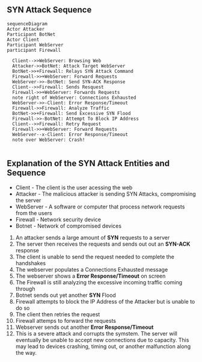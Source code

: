 ## SYN Attack Sequence

```mermaid
sequenceDiagram
Actor Attacker
Participant BotNet
Actor Client
Participant WebServer
participant Firewall

  Client-->>WebServer: Browsing Web
  Attacker->>BotNet: Attack Target WebServer
  BotNet->>+Firewall: Relays SYN Attack Command
  Firewall->>+WebServer: Forward Requests
  WebServer->>-BotNet: Send SYN-ACK Response
  Client-->>Firewall: Sends Resquest
  Firewall->>+WebServer: Forwards Requests
  note right of WebServer: Connections Exhausted
  WebServer->>-Client: Error Response/Timeout
  Firewall->>Firewall: Analyze Traffic
  BotNet->>+Firewall: Send Excessive SYN Flood
  Firewall->>-BotNet: Attempt To Block IP Address
  Client-->>Firewall: Retry Request
  Firewall->>+WebServer: Forward Requests
  WebServer--x-Client: Error Response/Timeout
  note over WebServer: Crash!
  
``` 
## Explanation of the **SYN Attack Entities and Sequence**

- Client - The client is the user acessing the web
- Attacker - The malicious attacker is sending SYN Attacks, compromising the server
- WebServer - A software or computer that process network requests from the users
- Firewall - Network security device
- Botnet - Network of compromised devices

1. An attacker sends a large amount of **SYN** requests to a server
2. The server then receives the requests and sends out out an **SYN-ACK** response
3. The client is unable to send the request needed to complete the handshakes
4. The webserver populates a Connections Exhausted message
5. The webserver shows a **Error Response/Timeout** on screen
6. The Firewall is still analyzing the excessive incoming traffic coming through
7. Botnet sends out yet another **SYN** Flood
8. Firewall attempts to block the IP Address of the Attacker but is unable to do so
9. The client then retries the request
10. Firewall attemps to forward the requests
11. Webserver sends out another **Error Response/Timeout**
12. This is a severe attack and corrupts the symstem. The server will eventually be unable to accept new connections due to capacity. This may lead to devices crashing, timing out, or another malfunction along the way. 
